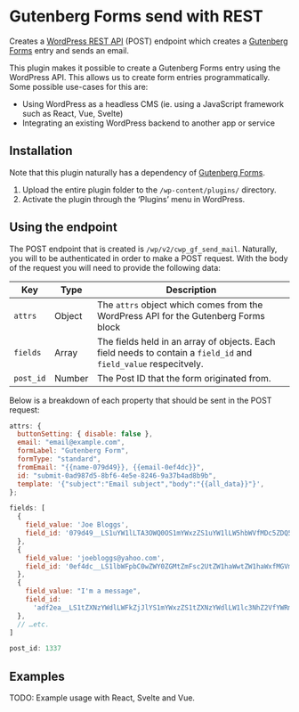 # Gutenberg Forms send with REST

Creates a [WordPress REST API](https://developer.wordpress.org/rest-api/) (POST) endpoint which creates a
[Gutenberg Forms](https://wordpress.org/plugins/forms-gutenberg/) entry and sends an email.

This plugin makes it possible to create a Gutenberg Forms entry using the WordPress API. This allows us to create
form entries programmatically. Some possible use-cases for this are:

- Using WordPress as a headless CMS (ie. using a JavaScript framework such as React, Vue, Svelte)
- Integrating an existing WordPress backend to another app or service

## Installation

Note that this plugin naturally has a dependency of
[Gutenberg Forms](https://wordpress.org/plugins/forms-gutenberg/).

1. Upload the entire plugin folder to the `/wp-content/plugins/` directory.
2. Activate the plugin through the ‘Plugins’ menu in WordPress.

## Using the endpoint

The POST endpoint that is created is `/wp/v2/cwp_gf_send_mail`. Naturally, you will to be authenticated in order to
make a POST request. With the body of the request you will need to provide the following data:

| Key       | Type   | Description                                                                                                      |
| --------- | ------ | ---------------------------------------------------------------------------------------------------------------- |
| `attrs`   | Object | The `attrs` object which comes from the WordPress API for the Gutenberg Forms block                              |
| `fields`  | Array  | The fields held in an array of objects. Each field needs to contain a `field_id` and `field_value` respecitvely. |
| `post_id` | Number | The Post ID that the form originated from.                                                                       |

Below is a breakdown of each property that should be sent in the POST request:

```javascript
attrs: {
  buttonSetting: { disable: false },
  email: "email@example.com",
  formLabel: "Gutenberg Form",
  formType: "standard",
  fromEmail: "{{name-079d49}}, {{email-0ef4dc}}",
  id: "submit-0ad987d5-8bf6-4e5e-8246-9a37b4ad8b9b",
  template: '{"subject":"Email subject","body":"{{all_data}}"}',
};
```

```javascript
fields: [
  {
    field_value: 'Joe Bloggs',
    field_id: '079d49__LS1uYW1lLTA3OWQ0OS1mYWxzZS1uYW1lLW5hbWVfMDc5ZDQ5',
  },
  {
    field_value: 'joebloggs@yahoo.com',
    field_id: '0ef4dc__LS1lbWFpbC0wZWY0ZGMtZmFsc2UtZW1haWwtZW1haWxfMGVmNGRj',
  },
  {
    field_value: "I'm a message",
    field_id:
      'adf2ea__LS1tZXNzYWdlLWFkZjJlYS1mYWxzZS1tZXNzYWdlLW1lc3NhZ2VfYWRmMmVh',
  },
  // …etc.
]
```

```javascript
post_id: 1337
```

## Examples

TODO: Example usage with React, Svelte and Vue.
